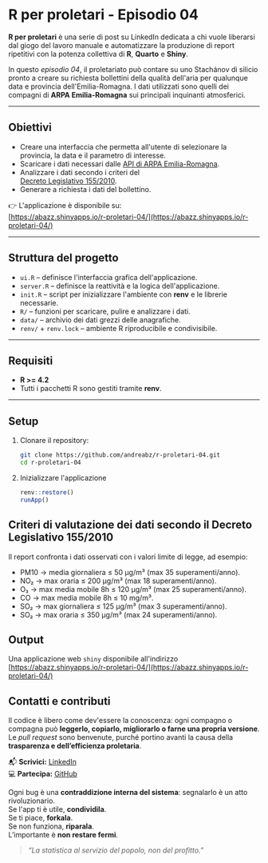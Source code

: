 # R per proletari - Episodio 04

**R per proletari** è una serie di post su LinkedIn dedicata a chi vuole
liberarsi dal giogo del lavoro manuale e automatizzare la produzione di report
ripetitivi con la potenza collettiva di **R**, **Quarto** e **Shiny**.

In questo *episodio 04*, il proletariato può contare su uno Stachánov di silicio
pronto a creare su richiesta bollettini della qualità dell'aria per qualunque data
e provincia dell'Emilia-Romagna. I dati utilizzati sono quelli dei compagni di 
**ARPA Emilia-Romagna** sui principali inquinanti atmosferici.

---

## Obiettivi

- Creare una interfaccia che permetta all'utente di selezionare la provincia, la data e il parametro di interesse.  
- Scaricare i dati necessari dalle [API di ARPA Emilia-Romagna](https://dati.arpae.it/datastore/dump/4dc855a1-6298-4b71-a1ae-d80693d43dcb).  
- Analizzare i dati secondo i criteri del  
  [Decreto Legislativo 155/2010](https://www.normattiva.it/uri-res/N2Ls?urn:nir:stato:decreto.legislativo:2010-08-13;155).  
- Generare a richiesta i dati del bollettino.

👉 L'applicazione è disponibile su:  
[https://abazz.shinyapps.io/r-proletari-04/](https://abazz.shinyapps.io/r-proletari-04/)

---

## Struttura del progetto

- `ui.R` – definisce l'interfaccia grafica dell'applicazione.  
- `server.R` – definisce la reattività e la logica dell'applicazione.  
- `init.R` – script per inizializzare l'ambiente con **renv** e le librerie necessarie.  
- `R/` – funzioni per scaricare, pulire e analizzare i dati.  
- `data/` – archivio dei dati grezzi delle anagrafiche.  
- `renv/` + `renv.lock` – ambiente R riproducibile e condivisibile.

---

## Requisiti

- **R >= 4.2**  
- Tutti i pacchetti R sono gestiti tramite **renv**.

---

## Setup

1. Clonare il repository:

   ```bash
   git clone https://github.com/andreabz/r-proletari-04.git
   cd r-proletari-04
   ```
   
2. Inizializzare l'applicazione

   ```r
   renv::restore()
   runApp()
   ```
   
## Criteri di valutazione dei dati secondo il Decreto Legislativo 155/2010

Il report confronta i dati osservati con i valori limite di legge, ad esempio:

- PM10 → media giornaliera ≤ 50 µg/m³ (max 35 superamenti/anno).
- NO₂ → max oraria ≤ 200 µg/m³ (max 18 superamenti/anno).
- O₃ → max media mobile 8h ≤ 120 µg/m³ (max 25 superamenti/anno).
- CO → max media mobile 8h ≤ 10 mg/m³.
- SO₂ → max giornaliera ≤ 125 µg/m³ (max 3 superamenti/anno).
- SO₂ → max oraria ≤ 350 µg/m³ (max 24 superamenti/anno).

## Output

Una applicazione web `shiny` disponibile all'indirizzo [https://abazz.shinyapps.io/r-proletari-04/](https://abazz.shinyapps.io/r-proletari-04/)

## Contatti e contributi

Il codice è libero come dev'essere la conoscenza: ogni compagno o compagna può **leggerlo, copiarlo, migliorarlo o farne una propria versione**.  
Le *pull request* sono benvenute, purché portino avanti la causa della **trasparenza e dell’efficienza proletaria**.

📬 **Scrivici:** [LinkedIn](https://it.linkedin.com/in/andreabazzano)  
💻 **Partecipa:** [GitHub](https://github.com/andreabz/)

Ogni bug è una **contraddizione interna del sistema**: segnalarlo è un atto rivoluzionario.  
Se l'app ti è utile, **condividila**.  
Se ti piace, **forkala**.  
Se non funziona, **riparala**.  
L’importante è **non restare fermi**.

> *“La statistica al servizio del popolo, non del profitto.”*
